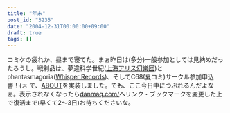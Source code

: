 ```yaml
---
title: "年末"
post_id: "3235"
date: "2004-12-31T00:00:00+09:00"
draft: true
tags: []
---
```



コミケの疲れか、昼まで寝てた。まぁ昨日は(多分)一般参加としては見納めだったろうし。戦利品は、夢違科学世紀([上海アリス幻樂団](http://www16.big.or.jp/%7Ezun/))とphantasmagoria([Whisper Records](http://www11.plala.or.jp/whispers/))、そしてC68(夏コミ)サークル参加申込書！(ぉ で、[ABOUT](/category/about)を実装しました。でも、ここ今日中につぶれるんだよなぁ。表示されなくなったら[danmaq.com/](/)へリンク・ブックマークを変更した上で復活まで(早くて2～3日)お待ちくださいな。

